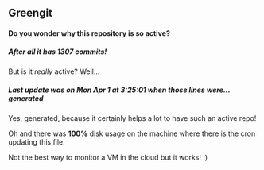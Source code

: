 ## Greengit

#### Do you wonder why this repository is so active?

##### After all it has 1307 commits!

But is it *really* active? Well...

##### Last update was on Mon Apr 1 at 3:25:01 when those lines were... generated

Yes, generated, because it certainly helps a lot to have such an active repo!

Oh and there was **100%** disk usage on the machine
where there is the cron updating this file.

Not the best way to monitor a VM in the cloud but it works! :)
